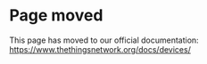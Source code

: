 # Page moved

This page has moved to our official documentation: https://www.thethingsnetwork.org/docs/devices/
